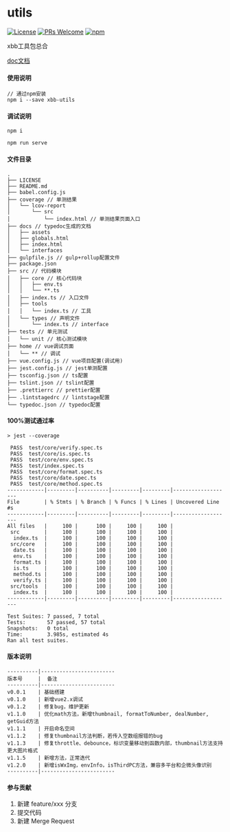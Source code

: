 # utils
[![License](https://img.shields.io/badge/license-MIT-blue.svg)](LICENSE)
[![PRs Welcome](https://img.shields.io/badge/PRs-welcome-brightgreen.svg)](https://gitee.com/bestjarvan/utils/pulls)
[![npm](https://img.shields.io/bundlephobia/min/@jarvannnn/utils/0.0.11)](https://www.npmjs.com/package/@jarvannnn/utils)

xbb工具包总合

[doc文档](http://xbb_frontend.gitee.io/xbb-utils/)

#### 使用说明

```
// 通过npm安装
npm i --save xbb-utils
```

#### 调试说明
```
npm i

npm run serve
```

#### 文件目录
```
.
├── LICENSE
├── README.md
├── babel.config.js
├── coverage // 单测结果
│   └── lcov-report
│       └── src
│           └── index.html // 单测结果页面入口
├── docs // typedoc生成的文档
│   ├── assets
│   ├── globals.html
│   ├── index.html
│   └── interfaces
├── gulpfile.js // gulp+rollup配置文件
├── package.json
├── src // 代码模块
│   ├── core // 核心代码块
│   │   ├── env.ts
│   │   └── **.ts
│   ├── index.ts // 入口文件
│   ├── tools
│   │   └── index.ts // 工具
│   └── types // 声明文件
│       └── index.ts // interface
├── tests // 单元测试
│   └── unit // 核心测试模块
├── home // vue调试页面
│   └── ** // 调试
├── vue.config.js // vue项目配置(调试用)
├── jest.config.js // jest单测配置
├── tsconfig.json // ts配置
├── tslint.json // tslint配置
├── .prettierrc // prettier配置
├── .lintstagedrc // lintstage配置
└── typedoc.json // typedoc配置

```

#### 100%测试通过率
```
> jest --coverage

 PASS  test/core/verify.spec.ts
 PASS  test/core/is.spec.ts
 PASS  test/core/env.spec.ts
 PASS  test/index.spec.ts
 PASS  test/core/format.spec.ts
 PASS  test/core/date.spec.ts
 PASS  test/core/method.spec.ts
------------|---------|----------|---------|---------|-------------------
File        | % Stmts | % Branch | % Funcs | % Lines | Uncovered Line #s 
------------|---------|----------|---------|---------|-------------------
All files   |     100 |      100 |     100 |     100 |                   
 src        |     100 |      100 |     100 |     100 |                   
  index.ts  |     100 |      100 |     100 |     100 |                   
 src/core   |     100 |      100 |     100 |     100 |                   
  date.ts   |     100 |      100 |     100 |     100 |                   
  env.ts    |     100 |      100 |     100 |     100 |                   
  format.ts |     100 |      100 |     100 |     100 |                   
  is.ts     |     100 |      100 |     100 |     100 |                   
  method.ts |     100 |      100 |     100 |     100 |                   
  verify.ts |     100 |      100 |     100 |     100 |                   
 src/tools  |     100 |      100 |     100 |     100 |                   
  index.ts  |     100 |      100 |     100 |     100 |                   
------------|---------|----------|---------|---------|-------------------

Test Suites: 7 passed, 7 total
Tests:       57 passed, 57 total
Snapshots:   0 total
Time:        3.985s, estimated 4s
Ran all test suites.
```

#### 版本说明

```
----------|------------------------
版本号     |  备注
----------|------------------------
v0.0.1    | 基础搭建
v0.1.0    | 新增vue2.x调试
v0.1.2    | 修复bug，维护更新
v1.1.0    | 优化math方法，新增thumbnail, formatToNumber, dealNumber, getGuid方法
v1.1.1    | 开启命名空间
v1.1.2    | 修复thumbnail方法判断，若传入空数组报错的bug
v1.1.3    | 修复throttle、debounce，标识变量移动到函数内部，thumbnail方法支持更大图片格式
v1.1.5    | 新增方法，正常迭代
v1.2.0    | 新增isWxImg，envInfo，isThirdPC方法，兼容多平台和企微头像识别
----------|------------------------
```

#### 参与贡献

1.  新建 feature/xxx 分支
2.  提交代码
3.  新建 Merge Request
